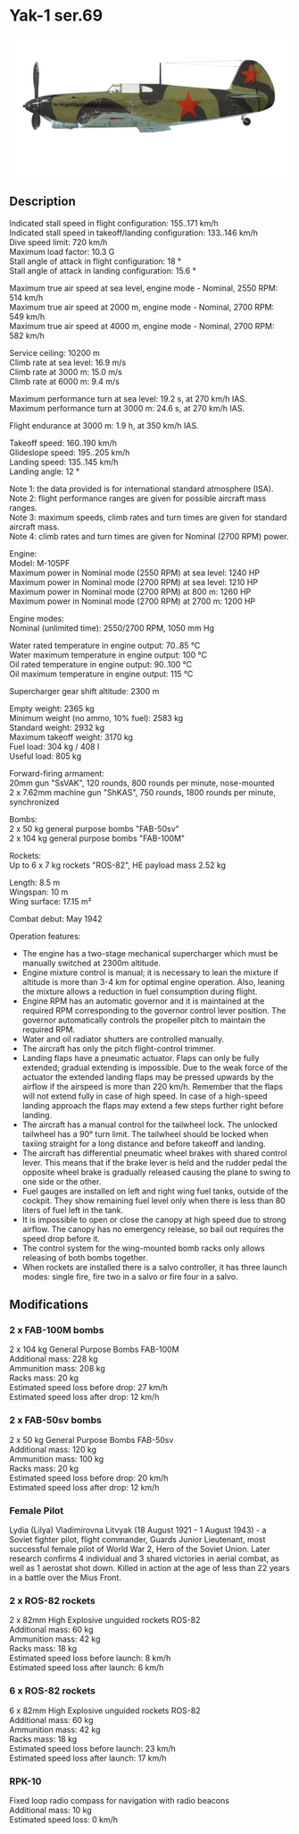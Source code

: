 # Yak-1 ser.69  
  
![yak1s69](../images/yak1s69.png)  
  
## Description  
  
Indicated stall speed in flight configuration: 155..171 km/h  
Indicated stall speed in takeoff/landing configuration: 133..146 km/h  
Dive speed limit: 720 km/h  
Maximum load factor: 10.3 G  
Stall angle of attack in flight configuration: 18 °  
Stall angle of attack in landing configuration: 15.6 °  
  
Maximum true air speed at sea level, engine mode - Nominal, 2550 RPM: 514 km/h  
Maximum true air speed at 2000 m, engine mode - Nominal, 2700 RPM: 549 km/h  
Maximum true air speed at 4000 m, engine mode - Nominal, 2700 RPM: 582 km/h  
  
Service ceiling: 10200 m  
Climb rate at sea level: 16.9 m/s  
Climb rate at 3000 m: 15.0 m/s  
Climb rate at 6000 m: 9.4 m/s  
  
Maximum performance turn at sea level: 19.2 s, at 270 km/h IAS.  
Maximum performance turn at 3000 m: 24.6 s, at 270 km/h IAS.  
  
Flight endurance at 3000 m: 1.9 h, at 350 km/h IAS.  
  
Takeoff speed: 160..190 km/h  
Glideslope speed: 195..205 km/h  
Landing speed: 135..145 km/h  
Landing angle: 12 °  
  
Note 1: the data provided is for international standard atmosphere (ISA).  
Note 2: flight performance ranges are given for possible aircraft mass ranges.  
Note 3: maximum speeds, climb rates and turn times are given for standard aircraft mass.  
Note 4: climb rates and turn times are given for Nominal (2700 RPM) power.  
  
Engine:  
Model: M-105PF  
Maximum power in Nominal mode (2550 RPM) at sea level: 1240 HP  
Maximum power in Nominal mode (2700 RPM) at sea level: 1210 HP  
Maximum power in Nominal mode (2700 RPM) at 800 m: 1260 HP  
Maximum power in Nominal mode (2700 RPM) at 2700 m: 1200 HP  
  
Engine modes:  
Nominal (unlimited time): 2550/2700 RPM, 1050 mm Hg  
  
Water rated temperature in engine output: 70..85 °C  
Water maximum temperature in engine output: 100 °C  
Oil rated temperature in engine output: 90..100 °C  
Oil maximum temperature in engine output: 115 °C  
  
Supercharger gear shift altitude: 2300 m  
  
Empty weight: 2365 kg  
Minimum weight (no ammo, 10% fuel): 2583 kg  
Standard weight: 2932 kg  
Maximum takeoff weight: 3170 kg  
Fuel load: 304 kg / 408 l  
Useful load: 805 kg  
  
Forward-firing armament:  
20mm gun "SsVAK", 120 rounds, 800 rounds per minute, nose-mounted  
2 x 7.62mm machine gun "ShKAS", 750 rounds, 1800 rounds per minute, synchronized  
  
Bombs:  
2 x 50 kg general purpose bombs "FAB-50sv"  
2 x 104 kg general purpose bombs "FAB-100M"  
  
Rockets:  
Up to 6 x 7 kg rockets "ROS-82", HE payload mass 2.52 kg  
  
Length: 8.5 m  
Wingspan: 10 m  
Wing surface: 17.15 m²  
  
Combat debut: May 1942  
  
Operation features:  
- The engine has a two-stage mechanical supercharger which must be manually switched at 2300m altitude.  
- Engine mixture control is manual; it is necessary to lean the mixture if altitude is more than 3-4 km for optimal engine operation. Also, leaning the mixture allows a reduction in fuel consumption during flight.  
- Engine RPM has an automatic governor and it is maintained at the required RPM corresponding to the governor control lever position. The governor automatically controls the propeller pitch to maintain the required RPM.  
- Water and oil radiator shutters are controlled manually.  
- The aircraft has only the pitch flight-control trimmer.  
- Landing flaps have a pneumatic actuator. Flaps can only be fully extended; gradual extending is impossible. Due to the weak force of the actuator the extended landing flaps may be pressed upwards by the airflow if the airspeed is more than 220 km/h. Remember that the flaps will not extend fully in case of high speed. In case of a high-speed landing approach the flaps may extend a few steps further right before landing.  
- The aircraft has a manual control for the tailwheel lock. The unlocked tailwheel has a 90° turn limit. The tailwheel should be locked when taxiing straight for a long distance and before takeoff and landing.  
- The aircraft has differential pneumatic wheel brakes with shared control lever. This means that if the brake lever is held and the rudder pedal the opposite wheel brake is gradually released causing the plane to swing to one side or the other.  
- Fuel gauges are installed on left and right wing fuel tanks, outside of the cockpit. They show remaining fuel level only when there is less than 80 liters of fuel left in the tank.  
- It is impossible to open or close the canopy at high speed due to strong airflow. The canopy has no emergency release, so bail out requires the speed drop before it.  
- The control system for the wing-mounted bomb racks only allows releasing of both bombs together.  
- When rockets are installed there is a salvo controller, it has three launch modes: single fire, fire two in a salvo or fire four in a salvo.  
  
## Modifications  
  
  
### 2 x FAB-100M bombs  
  
2 x 104 kg General Purpose Bombs FAB-100M  
Additional mass: 228 kg  
Ammunition mass: 208 kg  
Racks mass: 20 kg  
Estimated speed loss before drop: 27 km/h  
Estimated speed loss after drop: 12 km/h  
  
### 2 x FAB-50sv bombs  
  
2 x 50 kg General Purpose Bombs FAB-50sv  
Additional mass: 120 kg  
Ammunition mass: 100 kg  
Racks mass: 20 kg  
Estimated speed loss before drop: 20 km/h  
Estimated speed loss after drop: 12 km/h  
  
### Female Pilot  
  
Lydia (Lilya) Vladimirovna Litvyak (18 August 1921 - 1 August 1943) - a Soviet fighter pilot, flight commander, Guards Junior Lieutenant, most successful female pilot of World War 2, Hero of the Soviet Union. Later research confirms 4 individual and 3 shared victories in aerial combat, as well as 1 aerostat shot down. Killed in action at the age of less than 22 years in a battle over the Mius Front.  ﻿
  
### 2 x ROS-82 rockets  
  
2 x 82mm High Explosive unguided rockets ROS-82  
Additional mass: 60 kg  
Ammunition mass: 42 kg  
Racks mass: 18 kg  
Estimated speed loss before launch: 8 km/h  
Estimated speed loss after launch: 6 km/h  ﻿
  
### 6 x ROS-82 rockets  
  
6 x 82mm High Explosive unguided rockets ROS-82  
Additional mass: 60 kg  
Ammunition mass: 42 kg  
Racks mass: 18 kg  
Estimated speed loss before launch: 23 km/h  
Estimated speed loss after launch: 17 km/h  
  
### RPK-10  
  
Fixed loop radio compass for navigation with radio beacons  
Additional mass: 10 kg  
Estimated speed loss: 0 km/h  